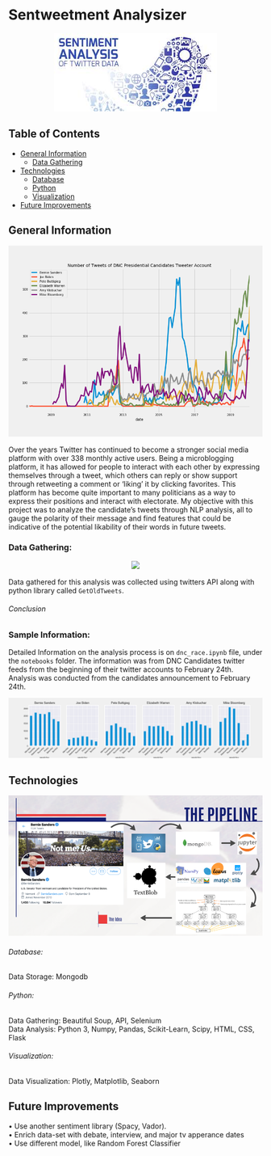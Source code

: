 # Sentweetment Analysizer
<p align="center">
  <img src="images/tweetpic.jpeg">
</p>  

## Table of Contents

* [General Information](#general-information)
    * [Data Gathering](#data-gathering)
* [Technologies](#technologies)
    * [Database](#database)
    * [Python](#python)
    * [Visualization](#visualization)
* [Future Improvements](#future-improvements)

## General Information
<p align="center">
  <img src="images/dnc_candidates.png">
</p>  

Over the years Twitter has continued to become a stronger social media platform with over 338 monthly active users.  Being a microblogging platform, it has allowed for people to interact with each other by expressing themselves through a tweet, which others can reply or show support through retweeting a comment or ‘liking’ it by clicking favorites.  This platform has become quite important to many politicians as a way to express their positions and interact with electorate.  My objective with this project was to analyze the candidate’s tweets through NLP analysis, all to gauge the polarity of their message and find features that could be indicative of the potential likability of their words in future tweets.

### Data Gathering:
<p align="center">
  <img src="images/realtylogos.png">
</p>

Data gathered for this analysis was collected using twitters API along with python library called ```GetOldTweets```.

###### Conclusion


### Sample Information:
Detailed Information on the analysis process is on ```dnc_race.ipynb``` file, under the ```notebooks``` folder.  The information was from DNC Candidates twitter feeds from the beginning of their twitter accounts to February 24th.  Analysis was conducted from the candidates announcement to February 24th.  
<p align="center">
  <img src="images/weekly_tweet_count.png">
</p>

## Technologies
<p align="center">
  <img src="images/logos.png">
</p>

###### Database:
Data Storage: Mongodb<br>

###### Python:
Data Gathering: Beautiful Soup, API, Selenium<br>
Data Analysis: Python 3, Numpy, Pandas, Scikit-Learn, Scipy, HTML, CSS, Flask<br>

###### Visualization:
Data Visualization: Plotly, Matplotlib, Seaborn

## Future Improvements
• Use another sentiment library (Spacy, Vador).<br>
• Enrich data-set with debate, interview, and major tv apperance dates<br>
• Use different model, like Random Forest Classifier<br>